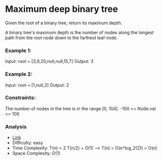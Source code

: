 # Maximum deep binary tree
Given the root of a binary tree, return its maximum depth.

A binary tree's maximum depth is the number of nodes along the longest path from the root node down to the farthest leaf node.

### Example 1:
Input: root = [3,9,20,null,null,15,7]
Output: 3

### Example 2:
Input: root = [1,null,2]
Output: 2


### Constraints:
The number of nodes in the tree is in the range [0, 104].
-100 <= Node.val <= 100

### Analysis
* [Link](https://leetcode.com/problems/maximum-depth-of-binary-tree)
* Difficulty: easy
* Time Complexity: T(n) = 2 T(n/2) + O(1) --> T(n) = O(n^log_2(2)) = O(n)
* Space Complexity: O(1)
